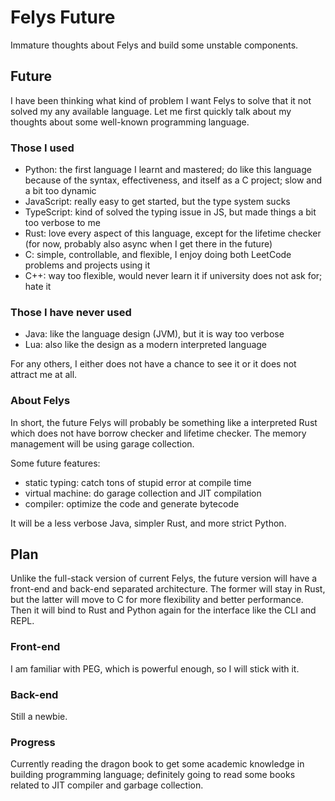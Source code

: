 # Felys Future

Immature thoughts about Felys and build some unstable components.

## Future

I have been thinking what kind of problem I want Felys to solve that it not solved my any available language. Let me first quickly talk about my thoughts about some well-known programming language.

### Those I used

- Python: the first language I learnt and mastered; do like this language because of the syntax, effectiveness, and itself as a C project; slow and a bit too dynamic
- JavaScript: really easy to get started, but the type system sucks
- TypeScript: kind of solved the typing issue in JS, but made things a bit too verbose to me
- Rust: love every aspect of this language, except for the lifetime checker (for now, probably also async when I get there in the future)
- C: simple, controllable, and flexible, I enjoy doing both LeetCode problems and projects using it
- C++: way too flexible, would never learn it if university does not ask for; hate it

### Those I have never used

- Java: like the language design (JVM), but it is way too verbose
- Lua: also like the design as a modern interpreted language

For any others, I either does not have a chance to see it or it does not attract me at all.

### About Felys

In short, the future Felys will probably be something like a interpreted Rust which does not have borrow checker and lifetime checker. The memory management will be using garage collection.

Some future features:

- static typing: catch tons of stupid error at compile time
- virtual machine: do garage collection and JIT compilation
- compiler: optimize the code and generate bytecode

It will be a less verbose Java, simpler Rust, and more strict Python.

## Plan

Unlike the full-stack version of current Felys, the future version will have a front-end and back-end separated architecture. The former will stay in Rust, but the latter will move to C for more flexibility and better performance. Then it will bind to Rust and Python again for the interface like the CLI and REPL.

### Front-end

I am familiar with PEG, which is powerful enough, so I will stick with it.

### Back-end

Still a newbie.

### Progress

Currently reading the dragon book to get some academic knowledge in building programming language; definitely going to read some books related to JIT compiler and garbage collection.
